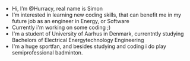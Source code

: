 - Hi, I’m @Hurracy, real name is Simon
- I’m interested in learning new coding skills, that can benefit me in my future job as an engineer in Energy, or Software
- Currently i'm working on some coding ;)
- I'm a student of University of Aarhus in Denmark, currentntly studying Bachelors of Electrical Energytechnology Engineering
- I'm a huge sportfan, and besides studying and coding i do play semiprofessional badminton.
